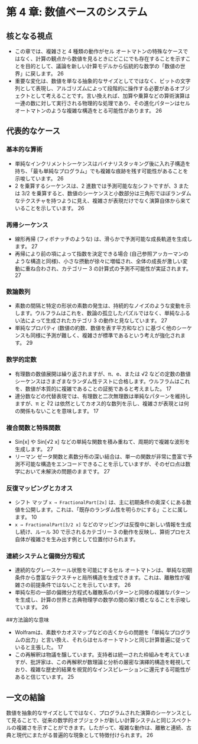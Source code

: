 # 第 4 章: 数値ベースのシステム

## 核となる視点
- この章では、複雑さと 4 種類の動作がセル オートマトンの特殊なケースではなく、計算の観点から数値を見るときにどこにでも存在することを示すことを目的として、議論を新しい計算モデルから伝統的な数学の「数値の世界」に戻します。 26
- 重要な変化は、数値を単なる抽象的なサイズとしてではなく、ビットの文字列として表現し、アルゴリズムによって段階的に操作する必要があるオブジェクトとして考えることです。言い換えれば、加算や乗算などの算術演算は一連の数に対して実行される物理的な処理であり、その進化パターンはセル オートマトンのような複雑な構造をとる可能性があります。 26

## 代表的なケース
### 基本的な算術
- 単純なインクリメントシーケンスはバイナリスタッキング後に入れ子構造を持ち、「最も単純なプログラム」でも複雑な痕跡を残す可能性があることを示唆しています。 26
- 2 を乗算するシーケンスは、2 進数では予測可能な左シフトですが、3 または 3/2 を乗算すると、数値のシーケンスと小数部分は三角形でほぼランダムなテクスチャを持つように見え、複雑さが表現だけでなく演算自体から来ていることを示しています。 26

### 再帰シーケンス
- 線形再帰 (フィボナッチのような) は、滑らかで予測可能な成長軌道を生成します。 27
- 再帰により前の項によって指数を決定できる場合 (自己参照アッカーマンのような構造と同様)、小さな摂動が徐々に増幅され、全体の成長が激しい変動に重ね合わされ、カテゴリー 3 の計算式の予測不可能性が実証されます。 27

### 数論数列
- 素数の間隔と特定の形状の素数の発生は、持続的なノイズのような変動を示します。ウルフラムはこれを、数論の孤立したパズルではなく、単純なふるい法によって生成されたカテゴリ 3 の動作と見なしています。 27
- 単純なプロパティ (数値の約数、数値を表す平方和など) に基づく他のシーケンスも同様に予測が難しく、複雑さが標準であるという考えが強化されます。 29

### 数学的定数
- 有理数の数値展開は繰り返されますが、π、e、または √2 などの定数の数値シーケンスはさまざまなランダム性テストに合格します。ウルフラムはこれを、数値が本質的に複雑であることの証拠であると考えました。 17
- 連分数などの代替表現では、有理数と二次無理数は単純なパターンを維持しますが、π と ∛2 は依然としてカオス的な数列を示し、複雑さが表現とは何の関係もないことを意味します。 17

### 複合関数と特殊関数
- Sin[x] や Sin[√2 x] などの単純な関数を積み重ねて、周期的で複雑な波形を生成します。 27
- リーマン ゼータ関数と素数分布の深い結合は、単一の関数が非常に豊富で予測不可能な構造をエンコードできることを示していますが、そのゼロ点は数学において未解決の問題のままです。 27

### 反復マッピングとカオス
- シフト マップ `x → FractionalPart[2x]` は、主に初期条件の奥深くにある数値を公開します。これは、「既存のランダム性を明らかにする」ことに属します。 10
- `x → FractionalPart[3/2 x]` などのマッピングは反復中に新しい情報を生成し続け、ルール 30 で示されるカテゴリー 3 の動作を反映し、算術プロセス自体が複雑さを生み出す例として位置付けられます。

### 連続システムと偏微分方程式
- 連続的なグレースケール状態を可能にするセル オートマトンは、単純な初期条件から豊富なテクスチャと局所構造を生成できます。これは、離散性が複雑さの前提条件ではないことを示しています。 26
- 単純な形の一部の偏微分方程式も離散系のパターンと同様の複雑なパターンを生成し、計算の世界と古典物理学の数学の間の架け橋となることを示唆しています。 26

##方法論的な意味
- Wolframは、素数やカオスマップなどの古くからの問題を「単純なプログラムの出力」と言い換え、それらはセルオートマトンと同じ計算普遍に従っていると主張した。 17
- この再解釈は物議を醸しています。支持者は統一された枠組みを考えていますが、批評家は、この再解釈が数理論と分析の厳密な演繹的構造を軽視しており、複雑な歴史的結果を視覚的なインスピレーションに還元する可能性があると信じています。 25

## 一文の結論
数値を抽象的なサイズとしてではなく、プログラムされた演算のシーケンスとして見ることで、従来の数学的オブジェクトが新しい計算システムと同じスペクトルの複雑さを示すことができます。したがって、複雑な動作は、離散と連続、古典と現代にまたがる普遍的な現象として特徴付けられます。 26